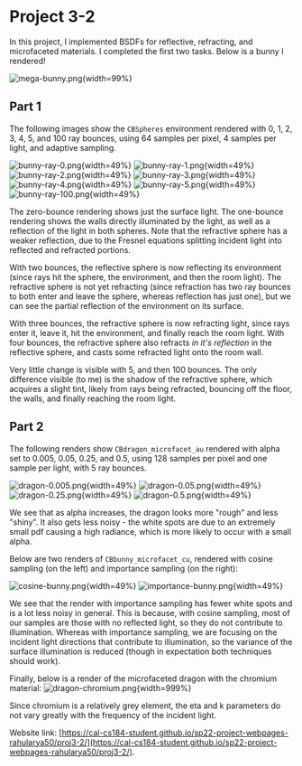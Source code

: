 # Project 3-2

In this project, I implemented BSDFs for reflective, refracting, and
microfaceted materials. I completed the first two tasks. Below is a bunny I
rendered!

![mega-bunny.png](mega-bunny.png){width=99%}

## Part 1
The following images show the `CBSpheres` environment rendered with 0, 1, 2, 3,
4, 5, and 100 ray bounces, using 64 samples per pixel, 4 samples per light, and
adaptive sampling.

<!-- Yes, it says bunny, sorry -->
![bunny-ray-0.png](bunny-ray-0.png){width=49%}
![bunny-ray-1.png](bunny-ray-1.png){width=49%}
![bunny-ray-2.png](bunny-ray-2.png){width=49%}
![bunny-ray-3.png](bunny-ray-3.png){width=49%}
![bunny-ray-4.png](bunny-ray-4.png){width=49%}
![bunny-ray-5.png](bunny-ray-5.png){width=49%}
![bunny-ray-100.png](bunny-ray-100.png){width=49%}

The zero-bounce rendering shows just the surface light. The one-bounce rendering
shows the walls directly illuminated by the light, as well as a reflection of
the light in both spheres. Note that the refractive sphere has a weaker
reflection, due to the Fresnel equations splitting incident light into reflected
and refracted portions.

With two bounces, the reflective sphere is now reflecting its environment (since
rays hit the sphere, the environment, and then the room light). The refractive
sphere is not yet refracting (since refraction has two ray bounces to both enter
and leave the sphere, whereas reflection has just one), but we can see the
partial reflection of the environment on its surface.

With three bounces, the refractive sphere is now refracting light, since rays
enter it, leave it, hit the environment, and finally reach the room light. With
four bounces, the refractive sphere also refracts _in it's reflection_ in the
reflective sphere, and casts some refracted light onto the room wall.

Very little change is visible with 5, and then 100 bounces. The only difference
visible (to me) is the shadow of the refractive sphere, which acquires a slight
tint, likely from rays being refracted, bouncing off the floor, the walls, and
finally reaching the room light.

## Part 2
The following renders show `CBdragon_microfacet_au` rendered with alpha set to
0.005, 0.05, 0.25, and 0.5, using 128 samples per pixel and one sample per
light, with 5 ray bounces.

![dragon-0.005.png](dragon-0.005.png){width=49%}
![dragon-0.05.png](dragon-0.05.png){width=49%}
![dragon-0.25.png](dragon-0.25.png){width=49%}
![dragon-0.5.png](dragon-0.5.png){width=49%}

We see that as alpha increases, the dragon looks more "rough" and less "shiny".
It also gets less noisy - the white spots are due to an extremely small pdf
causing a high radiance, which is more likely to occur with a small alpha.

Below are two renders of `CBbunny_microfacet_cu`, rendered with cosine sampling
(on the left) and importance sampling (on the right):

![cosine-bunny.png](cosine-bunny.png){width=49%}
![importance-bunny.png](importance-bunny.png){width=49%}

We see that the render with importance sampling has fewer white spots and is a
lot less noisy in general. This is because, with cosine sampling, most of our
samples are those with no reflected light, so they do not contribute to
illumination. Whereas with importance sampling, we are focusing on the incident
light directions that contribute to illumination, so the variance of the surface
illumination is reduced (though in expectation both techniques should work).

Finally, below is a render of the microfaceted dragon with the chromium
material: ![dragon-chromium.png](dragon-chromium.png){width=999%}

Since chromium is a relatively grey element, the eta and k parameters do not
vary greatly with the frequency of the incident light.

Website link:
[https://cal-cs184-student.github.io/sp22-project-webpages-rahularya50/proj3-2/](https://cal-cs184-student.github.io/sp22-project-webpages-rahularya50/proj3-2/).
